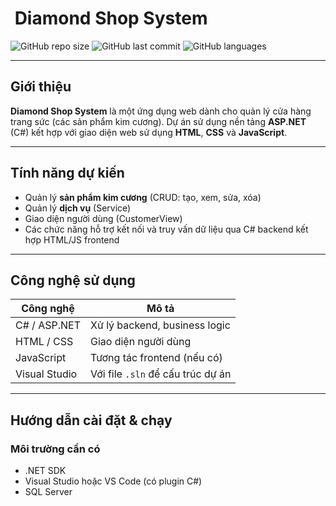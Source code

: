 #  ​ Diamond Shop System

![GitHub repo size](https://img.shields.io/github/repo-size/tunbq21/Diamond_Shop_System)
![GitHub last commit](https://img.shields.io/github/last-commit/tunbq21/Diamond_Shop_System)
![GitHub languages](https://img.shields.io/github/languages/top/tunbq21/Diamond_Shop_System?color=blue)

---

##  Giới thiệu

**Diamond Shop System** là một ứng dụng web dành cho quản lý cửa hàng trang sức (các sản phẩm kim cương). Dự án sử dụng nền tảng **ASP.NET** (C#) kết hợp với giao diện web sử dụng **HTML**, **CSS** và **JavaScript**.

---

##  Tính năng dự kiến

- Quản lý **sản phẩm kim cương** (CRUD: tạo, xem, sửa, xóa)
- Quản lý **dịch vụ** (Service)
- Giao diện người dùng (CustomerView)
- Các chức năng hỗ trợ kết nối và truy vấn dữ liệu qua C# backend kết hợp HTML/JS frontend

---

##  Công nghệ sử dụng

| Công nghệ     | Mô tả                             |
|---------------|------------------------------------|
| C# / ASP.NET  | Xử lý backend, business logic     |
| HTML / CSS    | Giao diện người dùng              |
| JavaScript    | Tương tác frontend (nếu có)       |
| Visual Studio | Với file `.sln` để cấu trúc dự án |

---

##  Hướng dẫn cài đặt & chạy

### Môi trường cần có
- .NET SDK 
- Visual Studio hoặc VS Code (có plugin C#)
- SQL Server 




